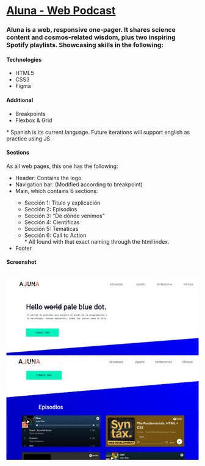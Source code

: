 # <a href="https://aluna-dot.000webhostapp.com/">Aluna - Web Podcast</a>

<h3>Aluna is a web, responsive one-pager. It shares science content and cosmos-related wisdom, plus two inspiring Spotify playlists. Showcasing skills in the following:</h3>

<h4>Technologies</h4>
<ul>
  <li>HTML5</li>
  <li>CSS3</li>
  <li>Figma</li>
</ul>

<h4>Additional</h4>
<ul>
  <li>Breakpoints</li>
  <li>Flexbox & Grid</li>
</ul>

<p>* Spanish is its current language. Future iterations will support english as practice using JS</p>


<h4>Sections</h4>
<p>As all web pages, this one has the following:</p>

<ul>
  <li>Header: Contains the logo</li>
  <li>Navigation bar. (Modified according to breakpoint)</li>
  <li>Main, which contains 6 sections:</li>
    <ul>
      <li>Sección 1: Titulo y explicación</li>
      <li>Sección 2: Episodios</li>
      <li>Sección 3: "De dónde venimos"</li>
      <li>Sección 4: Científicas</li>
      <li>Sección 5: Temáticas</li>
      <li>Sección 6: Call to Action</li>
      * All found with that exact naming through the html index.
    </ul>
  <li>Footer</li>
</ul>
<h4>Screenshot</h4>
<br>
<img src="readme-images/aluna1.png" alt="screenshot">
<br>
<img src="readme-images/juanguren.github.io_Aluna_.png" alt="screenshot">
